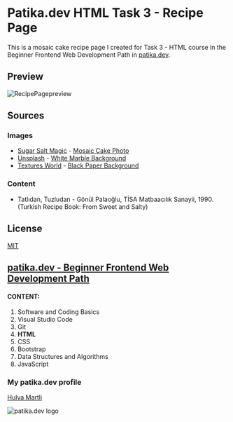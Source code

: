 # Patika.dev HTML Task 3 - Recipe Page

This is a mosaic cake recipe page I created for Task 3 - HTML course in the Beginner Frontend Web Development Path in [patika.dev](https://patika.dev/).

## Preview

![RecipePagepreview](https://lh3.googleusercontent.com/nE72FdQKPx0S6XuXGaMTqD1XBXKN7aTtWOLyMmLbcYtYLUpRNTz5azpkaa5OlSppHKZD4Zw_footV3qaXKZuLJjjIpRDhr3FLLrpMxyBy4LRd_SxoZ4Lr3n4VpVKIA9PydFpiPeaPjc=w2400)

## Sources

### Images

- [Sugar Salt Magic](https://www.sugarsaltmagic.com/) - [Mosaic Cake Photo](https://www.sugarsaltmagic.com/wp-content/uploads/2020/03/No-Bake-Chocolate-Fridge-Cake-FB.jpg)
- [Unsplash](https://unsplash.com/) - [White Marble Background](https://images.unsplash.com/photo-1566041510394-cf7c8fe21800?ixlib=rb-4.0.3&ixid=MnwxMjA3fDB8MHxwaG90by1wYWdlfHx8fGVufDB8fHx8&auto=format&fit=crop&w=774&q=80)
- [Textures World](https://textures.world/) - [Black Paper Background](https://textures.world/wp-content/uploads/2018/10/21-Black-Paper-Different-Texture-Types-A4-Silkweave.jpg)


### Content

- Tatlıdan, Tuzludan - Gönül Palaoğlu, TİSA Matbaacılık Sanayii, 1990. (Turkish Recipe Book: From Sweet and Salty)

## License

[MIT](https://choosealicense.com/licenses/mit/)

## [patika.dev - Beginner Frontend Web Development Path](https://app.patika.dev/paths/baslangic-seviye-frontend-web-development-patikasi)

#### CONTENT:
1. Software and Coding Basics
2. Visual Studio Code
3. Git
4. **HTML**
5. CSS
6. Bootstrap
7. Data Structures and Algorithms
8. JavaScript

### My patika.dev profile

[Hulya Martli](https://app.patika.dev/hulyamartli)

![patika.dev logo](https://kpm.metu.edu.tr/wp-content/uploads/2022/03/patikaLogo-2.png)